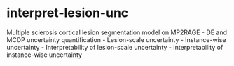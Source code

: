 # interpret-lesion-unc
Multiple sclerosis cortical lesion segmentation model on MP2RAGE - DE and MCDP uncertainty quantification - Lesion-scale uncertainty - Instance-wise uncertainty - Interpretability of lesion-scale uncertainty - Interpretability of instance-wise uncertainty
